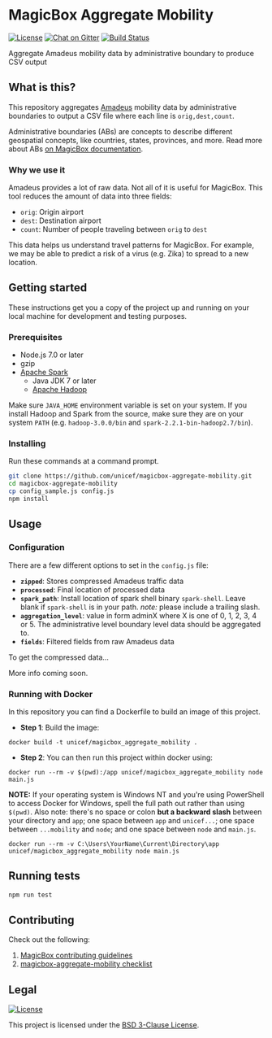MagicBox Aggregate Mobility
===========================

[![License](https://img.shields.io/badge/License-BSD%203--Clause-blue.svg)](https://opensource.org/licenses/BSD-3-Clause)
[![Chat on Gitter](https://badges.gitter.im/unicef-innovation-dev/Lobby.png)](https://gitter.im/unicef-innovation-dev/Lobby)
[![Build Status](https://travis-ci.org/unicef/aggregate_airport_mobility.svg?branch=master)](https://travis-ci.org/unicef/aggregate_airport_mobility)

Aggregate Amadeus mobility data by administrative boundary to produce CSV output


## What is this?

This repository aggregates [Amadeus](http://www.amadeus.com) mobility data by
administrative boundaries to output a CSV file where each line is
`orig,dest,count`.

Administrative boundaries (ABs) are concepts to describe different geospatial
concepts, like countries, states, provinces, and more. Read more about ABs [on 
MagicBox documentation](https://magicbox.readthedocs.io/en/latest/administrative-boundaries.html).

### Why we use it

Amadeus provides a lot of raw data. Not all of it is useful for MagicBox. This
tool reduces the amount of data into three fields:

* `orig`: Origin airport
* `dest`: Destination airport
* `count`: Number of people traveling between `orig` to `dest`

This data helps us understand travel patterns for MagicBox. For example, we may
be able to predict a risk of a virus (e.g. Zika) to spread to a new location.


## Getting started

These instructions get you a copy of the project up and running on your local
machine for development and testing purposes.

### Prerequisites

* Node.js 7.0 or later
* gzip
* [Apache Spark](https://spark.apache.org/)
    * Java JDK 7 or later
    * [Apache Hadoop](https://hadoop.apache.org/)

Make sure `JAVA_HOME` environment variable is set on your system. If you install
Hadoop and Spark from the source, make sure they are on your system `PATH` (e.g.
`hadoop-3.0.0/bin` and `spark-2.2.1-bin-hadoop2.7/bin`).

### Installing

Run these commands at a command prompt.

```bash
git clone https://github.com/unicef/magicbox-aggregate-mobility.git
cd magicbox-aggregate-mobility
cp config_sample.js config.js
npm install
```


## Usage

### Configuration

There are a few different options to set in the `config.js` file:

* **`zipped`**: Stores compressed Amadeus traffic data
* **`processed`**: Final location of processed data
* **`spark_path`**: Install location of spark shell binary `spark-shell`. 
Leave blank if `spark-shell` is in your path. 
_note:_ please include a trailing slash. 
* **`aggregation_level`**: value in form adminX where X is one of 0, 1, 2, 3, 4 or 5. 
The administrative level boundary level data should be aggregated to.    
* **`fields`**: Filtered fields from raw Amadeus data

To get the compressed data…

More info coming soon.

<!--

To this section specifically, we need to cover these things:

* How can someone get the directories listed above
* Where can they get the compressed data? Is there test data?
* We should try to use sane defaults so a user doesn't have to change anything
  to run, unless they're making special changes

 -->


### Running with Docker

In this repository you can find a Dockerfile to build an image of this project.

* **Step 1**: Build the image:

```
docker build -t unicef/magicbox_aggregate_mobility .
```

* **Step 2**: You can then run this project within docker using:

```
docker run --rm -v $(pwd):/app unicef/magicbox_aggregate_mobility node main.js
```

**NOTE:** If your operating system is Windows NT and you're using PowerShell to access Docker for Windows, spell the full path out rather than using `$(pwd)`. Also note: there's no space or colon **but a backward slash** between your directory and `app`; one space between `app` and `unicef...`; one space between `...mobility` and `node`; and one space between `node` and `main.js`.


```
docker run --rm -v C:\Users\YourName\Current\Directory\app unicef/magicbox_aggregate_mobility node main.js
```

## Running tests

```bash
npm run test
```


## Contributing

Check out the following:

1. [MagicBox contributing
   guidelines](https://github.com/unicef/magicbox/wiki/Contributing-guidelines)
2. [magicbox-aggregate-mobility
   checklist](https://github.com/unicef/magicbox-aggregate-mobility/blob/master/.github/CONTRIBUTING.md)


## Legal

[![License](https://img.shields.io/badge/License-BSD%203--Clause-blue.svg)](https://opensource.org/licenses/BSD-3-Clause)

This project is licensed under the [BSD 3-Clause
License](https://opensource.org/licenses/BSD-3-Clause).
